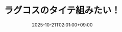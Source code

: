 ---
title: "ラグコスのタイテ組みたい！"
date: 2025-10-21T02:01:00+09:00
draft: false
categories: ["event"]
#tags: [""]
#featureimage: ""
expiryDate: 2025-11-01T18:59:59+09:00
externalUrl: "https://x.com/98tml/status/1983190527546966207"
---